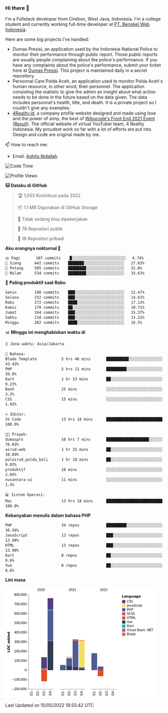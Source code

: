 ### Hi there 👋
I'm a Fullstack developer from Cirebon, West Java, Indonesia. I'm a college student and currently working full-time developer at [PT. Bengkel Web Indonesia](https://github.com/PT-Bengkel-Web-Indonesia).

Here are some big projects I've handled:
- Dumas Presisi, an application used by the Indonesia National Police to monitor their performance through public report. Those public reports are usually people complaining about the police's performance. If you have any complaints about the police's performance, submit your ticket here at [Dumas Presisi](https://dumaspresisi.polri.go.id/dumaspro). This project is maintained daily in a secret repository.
- Personnal Care Polda Aceh, an application used to monitor Polda Aceh's human resource, in other word, their personnel. The application consisting the statistic to give the admin an insight about what action needs to be done in the future based on the data given. The data includes personnel's health, title, and death. It is a private project so I couldn't give any examples.
- [4Reality.id](https://4reality.id), a company profile website designed and made using love and the power of simp, the best of [Wibucode's Front End 2021 Event](https://github.com/wibucode02/submision-event-frontend-2021) ([Result](https://github.com/wibucode02/top-5-pemenang-event-front-end-wibucode-2021)). The official website of virtual YouTuber team, 4 Reality Indonesia. My proudest work so far with a lot of efforts are put into. Design and code are original made by me.

📫 How to reach me:
- Email: [Aghits Nidallah](mailto:yourlovelydev@gmail.com)

<!--START_SECTION:waka-->
![Code Time](http://img.shields.io/badge/Code%20Time-0%20secs-blue)

![Profile Views](http://img.shields.io/badge/Profil%20dilihat-1-blue)

**🐱 Dataku di GitHub** 

> 🏆 1,053 Kontribusi pada 2022
 > 
> 📦 1.1 MB Digunakan di GitHub Storage 
 > 
> 🚫 Tidak sedang bisa dipekerjakan
 > 
> 📜 78 Repositori publik 
 > 
> 🔑 18 Repositori pribadi  
 > 
**Aku orangnya nokturnal 🦉** 

```text
🌞 Pagi       107 commits    █░░░░░░░░░░░░░░░░░░░░░░░░   6.74% 
🌆 Siang      442 commits    ███████░░░░░░░░░░░░░░░░░░   27.83% 
🌃 Petang     505 commits    ████████░░░░░░░░░░░░░░░░░   31.8% 
🌙 Malam      534 commits    ████████░░░░░░░░░░░░░░░░░   33.63%

```
📅 **Paling produktif saat Rabu** 

```text
Senin        198 commits    ███░░░░░░░░░░░░░░░░░░░░░░   12.47% 
Selasa       232 commits    ███░░░░░░░░░░░░░░░░░░░░░░   14.61% 
Rabu         272 commits    ████░░░░░░░░░░░░░░░░░░░░░   17.13% 
Kamis        170 commits    ██░░░░░░░░░░░░░░░░░░░░░░░   10.71% 
Jumat        244 commits    ███░░░░░░░░░░░░░░░░░░░░░░   15.37% 
Sabtu        210 commits    ███░░░░░░░░░░░░░░░░░░░░░░   13.22% 
Minggu       262 commits    ████░░░░░░░░░░░░░░░░░░░░░   16.5%

```


📊 **Minggu ini menghabiskan waktu di** 

```text
⌚︎ Zona waktu: Asia/Jakarta

💬 Bahasa: 
Blade Template           5 hrs 46 mins       ██████████░░░░░░░░░░░░░░░   43.43% 
PHP                      5 hrs 11 mins       █████████░░░░░░░░░░░░░░░░   39.0% 
Dart                     1 hr 13 mins        ██░░░░░░░░░░░░░░░░░░░░░░░   9.23% 
Bash                     25 mins             ░░░░░░░░░░░░░░░░░░░░░░░░░   3.2% 
CSS                      15 mins             ░░░░░░░░░░░░░░░░░░░░░░░░░   1.93%

🔥 Editor: 
VS Code                  13 hrs 18 mins      █████████████████████████   100.0%

🐱‍💻 Proyek: 
dumaspro                 10 hrs 7 mins       ███████████████████░░░░░░   76.03% 
airud-web                1 hr 25 mins        ██░░░░░░░░░░░░░░░░░░░░░░░   10.69% 
polairud_polda_bali      1 hr 18 mins        ██░░░░░░░░░░░░░░░░░░░░░░░   9.83% 
produktif                16 mins             ░░░░░░░░░░░░░░░░░░░░░░░░░   2.05% 
nusantara-ui             11 mins             ░░░░░░░░░░░░░░░░░░░░░░░░░   1.4%

💻 Sistem Operasi: 
Mac                      13 hrs 18 mins      █████████████████████████   100.0%

```

**Kebanyakan menulis dalam bahasa PHP** 

```text
PHP                      34 repos            █████████░░░░░░░░░░░░░░░░   36.56% 
JavaScript               13 repos            ███░░░░░░░░░░░░░░░░░░░░░░   13.98% 
HTML                     13 repos            ███░░░░░░░░░░░░░░░░░░░░░░   13.98% 
Dart                     8 repos             ██░░░░░░░░░░░░░░░░░░░░░░░   8.6% 
Vue                      8 repos             ██░░░░░░░░░░░░░░░░░░░░░░░   8.6%

```


**Lini masa**

![Chart not found](https://raw.githubusercontent.com/NikarashiHatsu/NikarashiHatsu/master/charts/bar_graph.png) 


 Last Updated on 15/05/2022 18:55:42 UTC
<!--END_SECTION:waka-->

